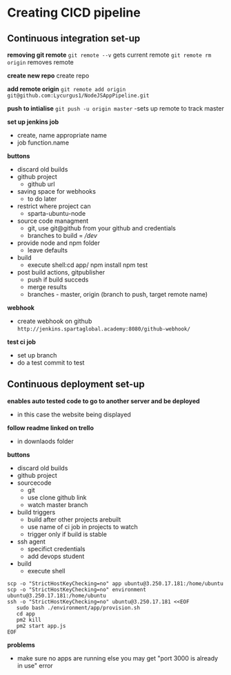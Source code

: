 # Creating CICD pipeline

## Continuous integration set-up
**removing git remote**
```git remote --v``` gets current remote
```git remote rm origin``` removes remote

**create new repo**
create repo

**add remote origin**
```git remote add origin git@github.com:Lycurgus1/NodeJSAppPipeline.git```

**push to intialise**
```git push -u origin master```
-sets up remote to track master

**set up jenkins job**
- create, name appropriate name
- job function.name

**buttons**
- discard old builds
- github project 
	- github url
- saving space for webhooks
	- to do later
- restrict where project can
	- sparta-ubuntu-node
- source code managment
	- git, use git@github from your github and credentials
	- branches to build = */dev*
- provide node and npm folder
	- leave defaults
- build
	- execute shell:cd app/
	npm install
	npm test 
- post build actions, gitpublisher
	- push if build succeds
	- merge results
	- branches - master, origin (branch to push, target remote name)

**webhook**
- create webhook on github
```http://jenkins.spartaglobal.academy:8080/github-webhook/```

**test ci job**
- set up branch
- do a test commit to test

## Continuous deployment set-up
**enables auto tested code to go to another server and be deployed**
- in this case the website being displayed

**follow readme linked on trello**
- in downlaods folder

**buttons**
- discard old builds
- github project
- sourcecode
	- git
	- use clone github link
	- watch master branch
- build triggers
	- build after other projects arebuilt
	- use name of ci job in projects to watch
	- trigger only if build is stable
- ssh agent
	- specifict credentials
	- add devops student
- build
	- execute shell
 ```
scp -o "StrictHostKeyChecking=no" app ubuntu@3.250.17.181:/home/ubuntu
scp -o "StrictHostKeyChecking=no" environment ubuntu@3.250.17.181:/home/ubuntu
ssh -o "StrictHostKeyChecking=no" ubuntu@3.250.17.181 <<EOF
    sudo bash ./environment/app/provision.sh
    cd app
    pm2 kill
    pm2 start app.js
EOF
```

**problems**
- make sure no apps are running else you may get "port 3000 is already in use" error

